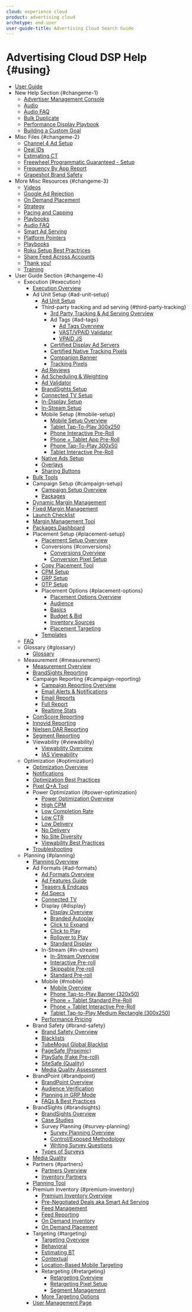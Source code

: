 ```yaml
---
cloud: experience cloud
product: advertising cloud
archetype: end-user
user-guide-title: Advertising Cloud Search Guide
---
```


# Advertising Cloud DSP Help {#using}
<!-- why &num;using? needs to be "dsp-using" or something -->

+ [User Guide](misc-not-in-toc/user-guide.md)
+ New Help Section {#changeme-1}
  + [Advertiser Management Console](misc-not-in-toc/new/advertiser-management-console.md)
  + [Audio](misc-not-in-toc/new/audio.md)
  + [Audio FAQ](misc-not-in-toc/new/audio/audio-faq.md)
  + [Bulk Duplicate](misc-not-in-toc/new/bulk-duplicate.md)
  + [Performance Display Playbook](misc-not-in-toc/new/performance-display-playbook.md)
  + [Building a Custom Goal](misc-not-in-toc/new/performance-display-playbook/building-a-custom-goal.md)
+ Misc Files {#changeme-2}
  + [Channel 4 Ad Setup](misc-not-in-toc/channel4.md)
  + [Deal IDs](misc-not-in-toc/deal-ids.md)
  + [Estimating CT](misc-not-in-toc/estimating-ct.md)
  + [Freewheel Programmatic Guaranteed - Setup](misc-not-in-toc/freewheel-programmatic-guaranteed-setup.md)
  + [Frequency By App Report](misc-not-in-toc/frequency-by-app-report.md)
  + [Grapeshot Brand Safety](misc-not-in-toc/grapeshot-brand-safety.md)
+ More Misc Resources {#changeme-3}
  + [Videos](misc-not-in-toc/page-id-1273.md)
  + [Google Ad Rejection](misc-not-in-toc/page-id-3605.md)
  + [On Demand Placement](misc-not-in-toc/page-id-4767.md)
  + [Strategy](misc-not-in-toc/page-id-5177.md)
  + [Pacing and Capping](misc-not-in-toc/page-id-6978.md)
  + [Playbooks](misc-not-in-toc/page-id-7499.md)
  + [Audio FAQ](misc-not-in-toc/page-id-7624.md)
  + [Smart Ad Serving](misc-not-in-toc/page-id-7700.md)
  + [Platform Pointers](misc-not-in-toc/platform-pointers.md)
  + [Playbooks](misc-not-in-toc/playbooks.md)
  + [Roku Setup Best Practrices](misc-not-in-toc/roku-best-practices.md)
  + [Share Feed Across Accounts](misc-not-in-toc/share-feed-across-accounts.md)
  + [Thank you!](misc-not-in-toc/thank.md)
  + [Training](misc-not-in-toc/training.md)
+ User Guide Section {#changeme-4}
  + Execution {#execution}
    + [Execution Overview](execution.md)
    + Ad Unit Setup {#ad-unit-setup}
      + [Ad Unit Setup](execution/ad-unit-setup.md)
      + Third-party tracking and ad serving {#third-party-tracking}
        + [3rd Party Tracking & Ad Serving Overview](execution/ad-unit-setup/3rd-party-tracking-adserving.md)
        + Ad Tags {#ad-tags}
          + [Ad Tags Overview](execution/ad-unit-setup/3rd-party-tracking-adserving/ad-tags.md)
          + [VAST/VPAID Validator](execution/ad-unit-setup/3rd-party-tracking-adserving/ad-tags/vastvpaid-validator.md)
          + [VPAID JS](execution/ad-unit-setup/3rd-party-tracking-adserving/ad-tags/vpaid-js.md)
        + [Certified Display Ad Servers](execution/ad-unit-setup/3rd-party-tracking-adserving/certified-display-ad-servers.md)
        + [Certified Native Tracking Pixels](execution/ad-unit-setup/3rd-party-tracking-adserving/certified-native-tracking-pixels.md)
        + [Companion Banner](execution/ad-unit-setup/3rd-party-tracking-adserving/companion-banner.md)
        + [Tracking Pixels](execution/ad-unit-setup/3rd-party-tracking-adserving/tracking-pixels.md)
      + [Ad Reviews](execution/ad-unit-setup/ad-reviews.md)
      + [Ad Scheduling & Weighting](execution/ad-unit-setup/ad-scheduling-weighting.md)
      + [Ad Validator](execution/ad-unit-setup/ad-validator.md)
      + [BrandSights Setup](execution/ad-unit-setup/brandsights-setup.md)
      + [Connected TV Setup](execution/ad-unit-setup/connected-tv-setup.md)
      + [In-Display Setup](execution/ad-unit-setup/in-display-setup.md)
      + [In-Stream Setup](execution/ad-unit-setup/in-stream-setup.md)
      + Mobile Setup {#mobile-setup}
        + [Mobile Setup Overview](execution/ad-unit-setup/mobile-setup.md)
        + [Tablet Tap-To-Play 300x250](execution/ad-unit-setup/mobile-setup/mobile-app-ctp.md)
        + [Phone Interactive Pre-Roll](execution/ad-unit-setup/mobile-setup/mobile-app-interactive.md)
        + [Phone + Tablet App Pre-Roll](execution/ad-unit-setup/mobile-setup/mobile-app-pr.md)
        + [Phone Tap-To-Play 300x50](execution/ad-unit-setup/mobile-setup/mobile-web-ctp.md)
        + [Tablet Interactive Pre-Roll](execution/ad-unit-setup/mobile-setup/tablet-app-interactive.md)
      + [Native Ads Setup](execution/ad-unit-setup/native-setup.md)
      + [Overlays](execution/ad-unit-setup/overlay.md)
      + [Sharing Buttons](execution/ad-unit-setup/sharing-buttons.md)
    + [Bulk Tools](execution/bulk-tools.md)
    + Campaign Setup {#campaign-setup}
      + [Campaign Setup Overview](execution/campaign-setup.md)
      + [Packages](execution/campaign-setup/packages.md)
    + [Dynamic Margin Management](execution/dynamicmargin.md)
    + [Fixed Margin Management](execution/fixedmargin.md)
    + [Launch Checklist](execution/launch-checklist.md)
    + [Margin Management Tool](execution/margin-management-tool.md)
    + [Packages Dashboard](execution/packages-dashboard.md)
    + Placement Setup {#placement-setup}
      + [Placement Setup Overview](execution/placement-setup.md)
      + Conversions {#conversions}
        + [Conversions Overview](execution/placement-setup/conversions.md)
        + [Conversion Pixel Setup](execution/placement-setup/conversions/conversion-pixel-setup.md)
      + [Copy Placement Tool](execution/placement-setup/copy-placement-tool.md)
      + [CPM Setup](execution/placement-setup/cpm-setup.md)
      + [GRP Setup](execution/placement-setup/grp-setup.md)
      + [OTP Setup](execution/placement-setup/otp-setup.md)
      + Placement Options {#placement-options}
        + [Placement Options Overview](execution/placement-setup/placement-options.md)
        + [Audience](execution/placement-setup/placement-options/audience.md)
        + [Basics](execution/placement-setup/placement-options/basics.md)
        + [Budget & Bid](execution/placement-setup/placement-options/budget-bid.md)
        + [Inventory Sources](execution/placement-setup/placement-options/inventory-sources.md)
        + [Placement Targeting](execution/placement-setup/placement-options/placement-targeting.md)
      + [Templates](execution/placement-setup/templates.md)
  + [FAQ](faq.md)
  + Glossary {#glossary}
    + [Glossary](glossary.md)
  + Measurement {#measurement}
    + [Measurement Overview](measurement.md)
    + [BrandSights Reporting](measurement/brandsights-reporting.md)
    + Campaign Reporting {#campaign-reporting}
      + [Campaign Reporting Overview](measurement/campaign-reporting.md)
      + [Email Alerts & Notifications](measurement/campaign-reporting/email-alerts-notifications.md)
      + [Email Reports](measurement/campaign-reporting/email-reports.md)
      + [Full Report](measurement/campaign-reporting/full-report.md)
      + [Realtime Stats](measurement/campaign-reporting/realtime-stats.md)
    + [ComScore Reporting](measurement/comscore-vce.md)
    + [Innovid Reporting](measurement/innovid-reporting.md)
    + [Nielsen DAR Reporting](measurement/nielsen-ocr-reporting.md)
    + [Segment Reporting](measurement/segment-reporting.md)
    + Viewability {#viewability}
      + [Viewability Overview](measurement/viewability.md)
      + [IAS Viewability](measurement/viewability/ias-integration.md)
  + Optimization {#optimization}
    + [Optimization Overview](optimization.md)
    + [Notifications](optimization/notifications.md)
    + [Optimization Best Practices](optimization/optimization-goals.md)
    + [Pixel Q+A Tool](optimization/pixel-qa-tool.md)
    + Power Optimization {#power-optimization}
      + [Power Optimization Overview](optimization/power-optimization.md)
      + [High CPM](optimization/power-optimization/high-cpm.md)
      + [Low Completion Rate](optimization/power-optimization/low-completion-rate.md)
      + [Low CTR](optimization/power-optimization/low-ctr.md)
      + [Low Delivery](optimization/power-optimization/low-delivery.md)
      + [No Delivery](optimization/power-optimization/no-delivery.md)
      + [No Site Diversity](optimization/power-optimization/no-site-diversity.md)
      + [Viewability Best Practices](optimization/power-optimization/viewability-best-practices.md)
    + [Troubleshooting](optimization/troubleshooting.md)
  + Planning {#planning}
    + [Planning Overview](planning.md)
    + Ad Formats {#ad-formats}
      + [Ad Formats Overview](planning/ad-formats.md)
      + [Ad Features Guide](planning/ad-formats/ad-features-guide.md)
      + [Teasers & Endcaps](planning/ad-formats/ad-features-guide/teasers-endcaps.md)
      + [Ad Specs](https://www.tubemogul.com/ad-specs/?_ga=2.221878747.2139012425.1576094514-863847125.1574735909)
      + [Connected TV](planning/ad-formats/connected-tv.md)
      + Display {#display}
        + [Display Overview](planning/ad-formats/in-display.md)
        + [Branded Autoplay](planning/ad-formats/in-display/branded-autoplay.md)
        + [Click to Expand](planning/ad-formats/in-display/click-to-expand.md)
        + [Click to Play](planning/ad-formats/in-display/click-to-play.md)
        + [Rollover to Play](planning/ad-formats/in-display/rollover-to-play.md)
        + [Standard Display](planning/ad-formats/in-display/standard-display.md)
      + In-Stream {#in-stream}
        + [In-Stream Overview](planning/ad-formats/in-stream.md)
        + [Interactive Pre-roll](planning/ad-formats/in-stream/interactive-pre-roll.md)
        + [Skippable Pre-roll](planning/ad-formats/in-stream/skippable-pre-roll.md)
        + [Standard Pre-roll](planning/ad-formats/in-stream/standard-pre-roll.md)
      + Mobile {#mobile}
        + [Mobile Overview](planning/ad-formats/mobile.md)
        + [Phone Tap-to-Play Banner (320x50)](planning/ad-formats/mobile/mobile-app-ctp.md)
        + [Phone + Tablet Standard Pre-Roll](planning/ad-formats/mobile/mobile-app-pr.md)
        + [Phone + Tablet Interactive Pre-Roll](planning/ad-formats/mobile/mobile-interactive-pr.md)
        + [Tablet Tap-to-Play Medium Rectangle (300x250)](planning/ad-formats/mobile/mobile-web-ctp.md)
      + [Performance Pricing](planning/ad-formats/performance-pricing.md)
    + Brand Safety {#brand-safety}
      + [Brand Safety Overview](planning/brand-safety.md)
      + [Blacklists](planning/brand-safety/blacklists.md)
      + [TubeMogul Global Blacklist](planning/brand-safety/blacklists/tubemogul-global-blacklist.md)
      + [PageSafe (Proximic)](planning/brand-safety/pagesafe-proximic.md)
      + [PlaySafe (Fake Pre-roll)](planning/brand-safety/playsafe-fake-pre-roll.md)
      + [SiteSafe (Quality)](planning/brand-safety/sitesafe-quality.md)
      + [Media Quality Assessment](planning/brand-safety/viewability-audit.md)
    + BrandPoint {#brandpoint}
      + [BrandPoint Overview](planning/brandpoint.md)
      + [Audience Verification](planning/brandpoint/audience-verification.md)
      + [Planning in GRP Mode](planning/brandpoint/buying-in-cost-per-point.md)
      + [FAQs & Best Practices](planning/brandpoint/faqs-best-practices.md)
    + BrandSights {#brandsights}
      + [BrandSights Overview](planning/brandsights.md)
      + [Case Studies](planning/brandsights/case-studies.md)
      + Survey Planning {#survey-planning}
        + [Survey Planning Overview](planning/brandsights/survey-planning.md)
        + [Control/Exposed Methodology](planning/brandsights/survey-planning/controlexposed-methodology.md)
        + [Writing Survey Questions](planning/brandsights/survey-planning/writing-survey-questions.md)
      + [Types of Surveys](planning/brandsights/types-surveys.md)
    + [Media Quality](planning/media-quality.md)
    + Partners {#partners}
      + [Partners Overview](planning/partners.md)
      <!-- No text in file --> <!-- + [Ad Serving](planning/partners/ad-serving.md) -->
      <!-- No text in file --> <!-- + [Data Partners](planning/partners/data-partners.md) -->
      + [Inventory Partners](planning/partners/inventory-partners.md)
      <!-- No text in file --> <!-- + [Measurement Partners](planning/partners/measurement-partners.md) -->
    + [Planning Tool](planning/planning-tool-beta.md)
    + Premium Inventory {#premium-inventory}
      + [Premium Inventory Overview](planning/private-inventory.md)
      + [Pre-Negotiated Deals aka Smart Ad Serving](planning/private-inventory/brandaccess.md)
      + [Feed Management](planning/private-inventory/brandaccess/feed-management.md)
      + [Feed Reporting](planning/private-inventory/feeds-reporting.md)
      + [On Demand Inventory](planning/private-inventory/on-demand-inventory.md)
      + [On Demand Placement](planning/private-inventory/on-demand-inventory/on-demand-placement.md)
    + Targeting {#targeting}
      + [Targeting Overview](planning/targeting.md)
      + [Behavioral](planning/targeting/behavioral.md)
      + [Estimating BT](planning/targeting/behavioral/estimating-bt.md)
      + [Contextual](planning/targeting/contextual.md)
      + [Location-Based Mobile Targeting](planning/targeting/factual-geo-targeting.md)
      + Retargeting {#retargeting}
        + [Retargeting Overview](planning/targeting/retargeting.md)
        + [Retargeting Pixel Setup](planning/targeting/retargeting/retargeting-pixel-setup.md)
        + [Segment Management](planning/targeting/retargeting/segment-management.md)
      + [More Targeting Options](planning/targeting/targeting-options.md)
    + [User Management Page](planning/user-management-page.md)
